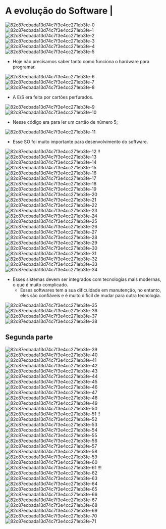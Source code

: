 # A evolução do Software | 

![82c87ecbada13d74c7f3e4cc271eb3fe-0](https://github.com/user-attachments/assets/598be525-4d0e-4095-9e9c-ef0cdbbe0106)
![82c87ecbada13d74c7f3e4cc271eb3fe-1](https://github.com/user-attachments/assets/98c0e9a1-913d-465f-bd6a-5243302653eb)
![82c87ecbada13d74c7f3e4cc271eb3fe-2](https://github.com/user-attachments/assets/044a9aa5-f75b-4775-ba51-df85d8c2c590)
![82c87ecbada13d74c7f3e4cc271eb3fe-3](https://github.com/user-attachments/assets/0cb2c7f9-2f0d-4cce-867a-9dfb639c1a3a)
![82c87ecbada13d74c7f3e4cc271eb3fe-4](https://github.com/user-attachments/assets/44f4be20-97ca-4ca3-b198-676f63e11efe)
![82c87ecbada13d74c7f3e4cc271eb3fe-5](https://github.com/user-attachments/assets/c79de31d-2a34-4bc4-a5ae-8281460bda06)

- Hoje não precisamos saber tanto como funciona o hardware para programar.

![82c87ecbada13d74c7f3e4cc271eb3fe-6](https://github.com/user-attachments/assets/ac84adf8-4092-4a84-ac5b-7cd6ebd93cc2)
![82c87ecbada13d74c7f3e4cc271eb3fe-7](https://github.com/user-attachments/assets/e1673c20-3d99-4849-9138-8f934cf34467)
![82c87ecbada13d74c7f3e4cc271eb3fe-8](https://github.com/user-attachments/assets/c5be1cbc-4737-4556-9a6a-1a4179cc9490)

- A E/S era feita por cartões perfurados.

![82c87ecbada13d74c7f3e4cc271eb3fe-9](https://github.com/user-attachments/assets/2f9021eb-305e-42bc-a9a1-1d6676bae858)
![82c87ecbada13d74c7f3e4cc271eb3fe-10](https://github.com/user-attachments/assets/3f0ea35d-dbb8-4c41-bd4f-3f0d73b57f17)

- Nesse código era para ler um cartão de número 5;

![82c87ecbada13d74c7f3e4cc271eb3fe-11](https://github.com/user-attachments/assets/c2a22a38-0441-4cca-a0c0-1afb54604091)

- Esse SO foi muito importante para desenvolvimento do software.

![82c87ecbada13d74c7f3e4cc271eb3fe-12](https://github.com/user-attachments/assets/6c204983-da43-40fa-874a-6d854cc23f92)
!!
![82c87ecbada13d74c7f3e4cc271eb3fe-13](https://github.com/user-attachments/assets/8b8df385-eccc-4aa3-b878-d5e0c96357d7)
![82c87ecbada13d74c7f3e4cc271eb3fe-14](https://github.com/user-attachments/assets/85ee5175-d706-422b-aee6-1133e56f39d5)
![82c87ecbada13d74c7f3e4cc271eb3fe-15](https://github.com/user-attachments/assets/9a371029-24d4-498f-bc7f-39708cd1cf67)
![82c87ecbada13d74c7f3e4cc271eb3fe-16](https://github.com/user-attachments/assets/177b3bf0-834c-4999-ba78-7157616348a0)
![82c87ecbada13d74c7f3e4cc271eb3fe-17](https://github.com/user-attachments/assets/78dadb05-14df-40e7-a707-4351e5ebfae8)
![82c87ecbada13d74c7f3e4cc271eb3fe-18](https://github.com/user-attachments/assets/490302fd-eea6-4939-aaa4-dd9bfb3c4656)
![82c87ecbada13d74c7f3e4cc271eb3fe-19](https://github.com/user-attachments/assets/7199e2ca-e285-4718-908f-ac2b1770f930)
![82c87ecbada13d74c7f3e4cc271eb3fe-20](https://github.com/user-attachments/assets/94029bc1-e084-4b5b-a420-75e56bbc2aab)
![82c87ecbada13d74c7f3e4cc271eb3fe-21](https://github.com/user-attachments/assets/e557433a-46a1-44a2-85ea-d4ece371aac8)
![82c87ecbada13d74c7f3e4cc271eb3fe-22](https://github.com/user-attachments/assets/bd0921c7-9ee4-4fbd-9fbe-ec29ce5b6685)
![82c87ecbada13d74c7f3e4cc271eb3fe-23](https://github.com/user-attachments/assets/882015e9-ac50-4c77-af05-520541a8468b)
![82c87ecbada13d74c7f3e4cc271eb3fe-24](https://github.com/user-attachments/assets/943b7035-57f3-44a3-9c26-870c505834d5)
![82c87ecbada13d74c7f3e4cc271eb3fe-25](https://github.com/user-attachments/assets/8cf16bed-6e4b-4a2b-894e-4d8dc2c16e93)
![82c87ecbada13d74c7f3e4cc271eb3fe-26](https://github.com/user-attachments/assets/5954586b-b0a1-446a-b208-e7e2d3971f8a)
![82c87ecbada13d74c7f3e4cc271eb3fe-27](https://github.com/user-attachments/assets/c674f4d2-ce9e-47af-960e-ff772d2bb9ca)
![82c87ecbada13d74c7f3e4cc271eb3fe-28](https://github.com/user-attachments/assets/f04c68f6-aaf9-4932-a26e-b65048e0eb13)
![82c87ecbada13d74c7f3e4cc271eb3fe-29](https://github.com/user-attachments/assets/d6d22f26-8276-48e7-8b4c-2717128acf3a)
![82c87ecbada13d74c7f3e4cc271eb3fe-30](https://github.com/user-attachments/assets/1ceae1ac-487e-49de-a071-e91ddb5c7c8f)
![82c87ecbada13d74c7f3e4cc271eb3fe-31](https://github.com/user-attachments/assets/5af0409c-ee88-44d8-aa92-6c827f55fb50)
![82c87ecbada13d74c7f3e4cc271eb3fe-32](https://github.com/user-attachments/assets/b5810797-62a4-4c3b-8af3-41e6b4d61808)
![82c87ecbada13d74c7f3e4cc271eb3fe-33](https://github.com/user-attachments/assets/dd976498-3af7-40fa-a47a-bcb8a8c68df5)
![82c87ecbada13d74c7f3e4cc271eb3fe-34](https://github.com/user-attachments/assets/64fa4c58-8964-4548-b5b4-b227eefc0f38)

- Esses sistemas devem ser integrados com tecnologias mais modernas, o que é muito complicado.
  - Esses softwares tem a sua dificuldade em manutenção, no entanto, eles são confiáveis e é muito dificil de mudar para outra tecnologia.

![82c87ecbada13d74c7f3e4cc271eb3fe-35](https://github.com/user-attachments/assets/95248c75-5844-42b9-8133-84c80b3afab4)
![82c87ecbada13d74c7f3e4cc271eb3fe-36](https://github.com/user-attachments/assets/78619cf8-f0f9-4015-9637-9ac4f6e4e9e8)
![82c87ecbada13d74c7f3e4cc271eb3fe-37](https://github.com/user-attachments/assets/eed03ed4-7bfc-4ca0-b747-e36f1f32fd1d)
![82c87ecbada13d74c7f3e4cc271eb3fe-38](https://github.com/user-attachments/assets/5872ea05-04fc-4bc4-8b6c-f9bfa8576944)
## Segunda parte
![82c87ecbada13d74c7f3e4cc271eb3fe-39](https://github.com/user-attachments/assets/700beac1-e6bd-4e6b-9c17-1c775a5dc979)
![82c87ecbada13d74c7f3e4cc271eb3fe-40](https://github.com/user-attachments/assets/16410273-46ca-4785-9133-91cbca315f0b)
![82c87ecbada13d74c7f3e4cc271eb3fe-41](https://github.com/user-attachments/assets/9cd3de8c-2385-4ec6-9503-4b93fa91b2c7)
![82c87ecbada13d74c7f3e4cc271eb3fe-42](https://github.com/user-attachments/assets/a76a20b5-ed1a-4c0a-b333-4d17e4b3e19d)
![82c87ecbada13d74c7f3e4cc271eb3fe-43](https://github.com/user-attachments/assets/55f57fff-ba2e-4ba1-bdf4-4b7586088fdf)
![82c87ecbada13d74c7f3e4cc271eb3fe-44](https://github.com/user-attachments/assets/36827747-2962-4299-a1d2-77505d3b592a)
![82c87ecbada13d74c7f3e4cc271eb3fe-45](https://github.com/user-attachments/assets/b89a372d-5c5f-401e-855f-64d9bea69d77)
![82c87ecbada13d74c7f3e4cc271eb3fe-46](https://github.com/user-attachments/assets/b6309e02-b0d4-4a84-9b75-cd095a7054b8)
![82c87ecbada13d74c7f3e4cc271eb3fe-47](https://github.com/user-attachments/assets/b3281e0b-cb13-4775-b31f-b98cd9eafae2)
![82c87ecbada13d74c7f3e4cc271eb3fe-48](https://github.com/user-attachments/assets/d93003b5-8c23-4043-956b-6823b141589d)
![82c87ecbada13d74c7f3e4cc271eb3fe-49](https://github.com/user-attachments/assets/fa97061b-f055-44e2-9b1f-36eadbce3d6d)
![82c87ecbada13d74c7f3e4cc271eb3fe-50](https://github.com/user-attachments/assets/975ff4a1-c503-485d-a4fc-9a67c5c6038d)
![82c87ecbada13d74c7f3e4cc271eb3fe-51](https://github.com/user-attachments/assets/f1739f2a-37b7-4617-9758-b981d42ec963)
!!
![82c87ecbada13d74c7f3e4cc271eb3fe-52](https://github.com/user-attachments/assets/03063713-9c62-4654-897a-602a1dea2aa5)
![82c87ecbada13d74c7f3e4cc271eb3fe-53](https://github.com/user-attachments/assets/1f4ac124-c4db-48d5-b1fd-acac4bbe1088)
![82c87ecbada13d74c7f3e4cc271eb3fe-54](https://github.com/user-attachments/assets/7b60c9c6-7de8-4375-8563-f467fc6b588f)
![82c87ecbada13d74c7f3e4cc271eb3fe-55](https://github.com/user-attachments/assets/4fcbca0a-2576-4c67-b63d-8da504291ce4)
![82c87ecbada13d74c7f3e4cc271eb3fe-56](https://github.com/user-attachments/assets/beb50140-2c93-43dd-8610-2984f0fa4bdf)
![82c87ecbada13d74c7f3e4cc271eb3fe-57](https://github.com/user-attachments/assets/8f230cb4-988f-44f3-a807-976e749c5508)
![82c87ecbada13d74c7f3e4cc271eb3fe-58](https://github.com/user-attachments/assets/f255b5a7-1906-4c21-8200-757fdeda2326)
![82c87ecbada13d74c7f3e4cc271eb3fe-59](https://github.com/user-attachments/assets/8c345798-5b09-4fd4-87c8-6e69d6774dde)
![82c87ecbada13d74c7f3e4cc271eb3fe-60](https://github.com/user-attachments/assets/4a3ebc05-aa09-45ea-8f9f-0f09e85f448c)
![82c87ecbada13d74c7f3e4cc271eb3fe-61](https://github.com/user-attachments/assets/55fa68cc-ca2f-42df-a281-c70450f07503)
!!!
![82c87ecbada13d74c7f3e4cc271eb3fe-62](https://github.com/user-attachments/assets/2a739423-69d7-4911-9e37-cde0b5247e3a)
![82c87ecbada13d74c7f3e4cc271eb3fe-63](https://github.com/user-attachments/assets/03428970-6f06-434f-a4d3-0cfd5bbe8fda)
![82c87ecbada13d74c7f3e4cc271eb3fe-64](https://github.com/user-attachments/assets/7203b05d-35a3-4e0e-b821-0bb877d6f6e7)
![82c87ecbada13d74c7f3e4cc271eb3fe-65](https://github.com/user-attachments/assets/3f17fef9-7d98-4ad8-a75c-ebad3c5f74f8)
![82c87ecbada13d74c7f3e4cc271eb3fe-66](https://github.com/user-attachments/assets/3bd47ab1-4191-424b-aa34-20b187d91cdc)
![82c87ecbada13d74c7f3e4cc271eb3fe-67](https://github.com/user-attachments/assets/3f249f9d-ff78-4a43-914c-84cf5924ce75)
![82c87ecbada13d74c7f3e4cc271eb3fe-68](https://github.com/user-attachments/assets/68a48286-9f4b-40c6-bc11-3939ab56e496)
![82c87ecbada13d74c7f3e4cc271eb3fe-69](https://github.com/user-attachments/assets/854996b8-5736-47d2-8fbf-977995ededf7)
![82c87ecbada13d74c7f3e4cc271eb3fe-70](https://github.com/user-attachments/assets/8b681f31-e2d3-445f-8a91-efae6b25c604)
![82c87ecbada13d74c7f3e4cc271eb3fe-71](https://github.com/user-attachments/assets/d7fceaa4-2c06-4ccf-9617-2e007aee4888)
